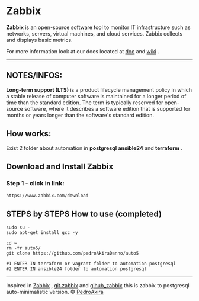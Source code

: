 # Zabbix


**Zabbix** is an open-source software tool to monitor IT infrastructure such as networks, servers, virtual machines, and cloud services. Zabbix collects and displays basic metrics.



For more information look at our
docs located at [doc](https://github.com/pedroAkiraDanno/auto5/) and [wiki](https://github.com/pedroAkiraDanno/auto5/wiki) .



---



## NOTES/INFOS: 

**Long-term support (LTS)**  is a product lifecycle management policy in which a stable release of computer software is maintained for a longer period of time than the standard edition. The term is typically reserved for open-source software, where it describes a software edition that is supported for months or years longer than the software's standard edition.









## How works:

Exist 2 folder about automation in **postgresql** **ansible24** and **terraform** .



## Download and Install Zabbix

### Step 1 - click in link: 

    https://www.zabbix.com/download








## STEPS by STEPS How to use (completed)
    sudo su - 
    sudo apt-get install gcc -y

    cd ~
    rm -fr auto5/
    git clone https://github.com/pedroAkiraDanno/auto5

    #1 ENTER IN terraform or vagrant folder to automation postgresql
    #2 ENTER IN ansible24 folder to automation postgresql 







---
Inspired in [Zabbix](https://www.zabbix.com/) , [git.zabbix](https://git.zabbix.com/projects/zbx/repos/zabbix/browse) and [gihub_zabbix](https://github.com/zabbix/zabbix) this is zabbix to postgresql auto-minimalistic version.
©  [PedroAkira](https://www.instagram.com/pedro.akira.3)
